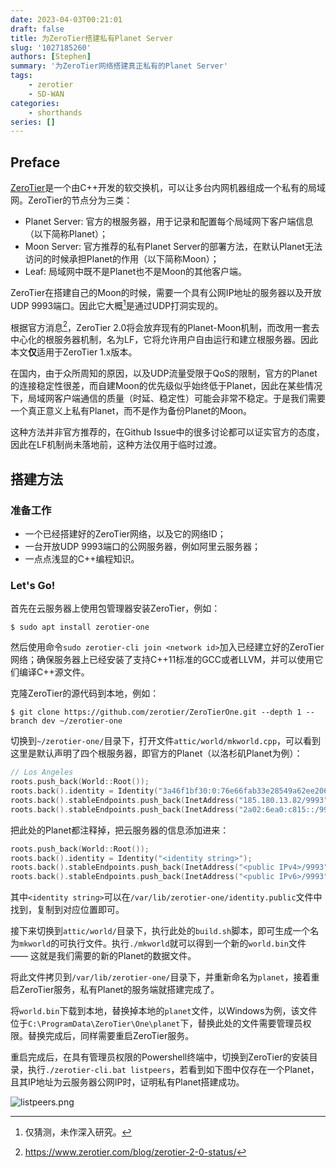 ```yaml
---
date: 2023-04-03T00:21:01
draft: false
title: 为ZeroTier搭建私有Planet Server
slug: '1027185260'
authors: [Stephen]
summary: '为ZeroTier网络搭建真正私有的Planet Server'
tags:
    - zerotier
    - SD-WAN
categories:
    - shorthands
series: []
---
```


## Preface

[ZeroTier](https://www.zerotier.com/)是一个由C++开发的软交换机，可以让多台内网机器组成一个私有的局域网。ZeroTier的节点分为三类：

- Planet Server: 官方的根服务器，用于记录和配置每个局域网下客户端信息（以下简称Planet）；
- Moon Server: 官方推荐的私有Planet Server的部署方法，在默认Planet无法访问的时候承担Planet的作用（以下简称Moon）；
- Leaf: 局域网中既不是Planet也不是Moon的其他客户端。

ZeroTier在搭建自己的Moon的时候，需要一个具有公网IP地址的服务器以及开放UDP 9993端口。因此它大概[^1]是通过UDP打洞实现的。

[^1]: 仅猜测，未作深入研究。

根据官方消息[^2]，ZeroTier 2.0将会放弃现有的Planet-Moon机制，而改用一套去中心化的根服务器机制，名为LF，它将允许用户自由运行和建立根服务器。因此本文**仅**适用于ZeroTier 1.x版本。

[^2]: https://www.zerotier.com/blog/zerotier-2-0-status/

在国内，由于众所周知的原因，以及UDP流量受限于QoS的限制，官方的Planet的连接稳定性很差，而自建Moon的优先级似乎始终低于Planet，因此在某些情况下，局域网客户端通信的质量（时延、稳定性）可能会非常不稳定。于是我们需要一个真正意义上私有Planet，而不是作为备份Planet的Moon。

这种方法并非官方推荐的，在Github Issue中的很多讨论都可以证实官方的态度，因此在LF机制尚未落地前，这种方法仅用于临时过渡。

## 搭建方法

### 准备工作

- 一个已经搭建好的ZeroTier网络，以及它的网络ID；
- 一台开放UDP 9993端口的公网服务器，例如阿里云服务器；
- 一点点浅显的C++编程知识。

### Let's Go!

首先在云服务器上使用包管理器安装ZeroTier，例如：

```shell
$ sudo apt install zerotier-one
```

然后使用命令`sudo zerotier-cli join <network id>`加入已经建立好的ZeroTier网络；确保服务器上已经安装了支持C\++11标准的GCC或者LLVM，并可以使用它们编译C++源文件。

克隆ZeroTier的源代码到本地，例如：

```shell
$ git clone https://github.com/zerotier/ZeroTierOne.git --depth 1 --branch dev ~/zerotier-one
```

切换到`~/zerotier-one/`目录下，打开文件`attic/world/mkworld.cpp`，可以看到这里是默认声明了四个根服务器，即官方的Planet（以洛杉矶Planet为例）：

```c++
// Los Angeles
roots.push_back(World::Root());
roots.back().identity = Identity("3a46f1bf30:0:76e66fab33e28549a62ee2064d1843273c2c300ba45c3f20bef02dbad225723bb59a9bb4b13535730961aeecf5a163ace477cceb0727025b99ac14a5166a09a3");
roots.back().stableEndpoints.push_back(InetAddress("185.180.13.82/9993"));
roots.back().stableEndpoints.push_back(InetAddress("2a02:6ea0:c815::/9993"));
```

把此处的Planet都注释掉，把云服务器的信息添加进来：

```c++
roots.push_back(World::Root());
roots.back().identity = Identity("<identity string>");
roots.back().stableEndpoints.push_back(InetAddress("<public IPv4>/9993"));
roots.back().stableEndpoints.push_back(InetAddress("<public IPv6>/9993")); // 如果云服务器没有IPv6地址，可省略此行
```

其中`<identity string>`可以在`/var/lib/zerotier-one/identity.public`文件中找到，复制到对应位置即可。

接下来切换到`attic/world/`目录下，执行此处的`build.sh`脚本，即可生成一个名为`mkworld`的可执行文件。执行`./mkworld`就可以得到一个新的`world.bin`文件 —— 这就是我们需要的新的Planet的数据文件。

将此文件拷贝到`/var/lib/zerotier-one/`目录下，并重新命名为`planet`，接着重启ZeroTier服务，私有Planet的服务端就搭建完成了。

将`world.bin`下载到本地，替换掉本地的`planet`文件，以Windows为例，该文件位于`C:\ProgramData\ZeroTier\One\planet`下，替换此处的文件需要管理员权限。替换完成后，同样需要重启ZeroTier服务。

重启完成后，在具有管理员权限的Powershell终端中，切换到ZeroTier的安装目录，执行`./zerotier-cli.bat listpeers`，若看到如下图中仅存在一个Planet，且其IP地址为云服务器公网IP时，证明私有Planet搭建成功。

![listpeers.png](https://s2.loli.net/2023/04/03/blsKdSj9UpLC8rT.png)
